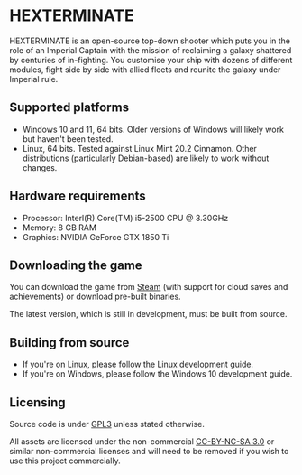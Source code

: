 # HEXTERMINATE

HEXTERMINATE is an open-source top-down shooter which puts you in the role of an Imperial Captain with the mission of reclaiming a galaxy shattered by centuries of in-fighting. You customise your ship with dozens of different modules, fight side by side with allied fleets and reunite the galaxy under Imperial rule.

## Supported platforms

- Windows 10 and 11, 64 bits. Older versions of Windows will likely work but haven't been tested.
- Linux, 64 bits. Tested against Linux Mint 20.2 Cinnamon. Other distributions (particularly Debian-based) are likely to work without changes.

## Hardware requirements

- Processor: Interl(R) Core(TM) i5-2500 CPU @ 3.30GHz
- Memory: 8 GB RAM
- Graphics: NVIDIA GeForce GTX 1850 Ti

## Downloading the game

You can download the game from [Steam](https://store.steampowered.com/app/1123230/HEXTERMINATE/) (with support for cloud saves and achievements) or download pre-built binaries.

The latest version, which is still in development, must be built from source.

## Building from source

- If you're on Linux, please follow the Linux development guide.
- If you're on Windows, please follow the Windows 10 development guide.

## Licensing

Source code is under [GPL3](https://github.com/edgerunnerdev/Hexterminate/blob/main/LICENSE) unless stated otherwise.

All assets are licensed under the non-commercial [CC-BY-NC-SA 3.0](https://creativecommons.org/licenses/by-nc-sa/3.0/) or similar non-commercial licenses and will need to be removed if you wish to use this project commercially.
